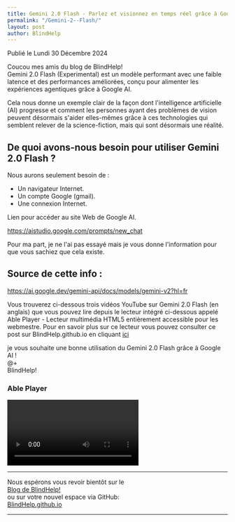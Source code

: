 ```yaml
---
title: Gemini 2.0 Flash - Parlez et visionnez en temps réel grâce à Google AI
permalink: "/Gemini-2--Flash/"
layout: post
author: BlindHelp
---
```


<footer>Publié le Lundi 30 Décembre 2024</footer>


Coucou mes amis du blog de BlindHelp!    
Gemini 2.0 Flash (Experimental) est un modèle performant avec une faible latence et des performances améliorées, conçu pour alimenter les expériences agentiques grâce à Google AI.

Cela nous donne un exemple clair de la façon dont l'intelligence artificielle (AI) progresse et comment les personnes ayant des problèmes de vision peuvent désormais s'aider elles-mêmes grâce à ces technologies qui semblent relever de la science-fiction, mais qui sont désormais une réalité.

## De quoi avons-nous besoin pour utiliser Gemini 2.0 Flash ?

Nous aurons seulement besoin de :
* Un navigateur Internet.
* Un compte Google (gmail).
* Une connexion Internet.

Lien pour accéder au site Web de Google AI.

<https://aistudio.google.com/prompts/new_chat>

Pour ma part, je ne l'ai pas essayé mais je vous donne l'information pour que vous sachiez que cela existe.

## Source de cette info :

<https://ai.google.dev/gemini-api/docs/models/gemini-v2?hl=fr>

Vous trouverez ci-dessous trois vidéos YouTube sur  Gemini 2.0 Flash (en anglais) que vous pouvez lire depuis le lecteur intégré ci-dessous appelé Able Player - Lecteur multimédia HTML5 entièrement accessible pour les webmestre. Pour en savoir plus sur ce lecteur vous pouvez consulter ce post sur BlindHelp.github.io en cliquant [ici](https://blindhelp.github.io/AblePlayer/)    


je vous souhaite une bonne utilisation du Gemini 2.0 Flash grâce à Google AI !    
@+    
BlindHelp!    

<div id="ableplayer">
<h3>Able Player</h3>
<video id="video1" data-able-player preload="metadata" data-heading-level="0" data-lyrics-mode data-transcript-title="Transcription" data-skin="2020" playsinline data-youtube-id="59MWrzqoJTE" data-description-audible="false">
<a href"https://www.youtube.com/watch?v=59MWrzqoJTE"
<video id="video2" data-able-player preload="metadata" data-heading-level="0" data-lyrics-mode data-transcript-title="Transcription" data-skin="2020" playsinline data-youtube-id="X1TVNCq1IVI" data-description-audible="false">
<a href"https://www.youtube.com/watch?v=X1TVNCq1IVI"
<video id="video3" data-able-player preload="metadata" data-heading-level="0" data-lyrics-mode data-transcript-title="Transcription" data-skin="2020" playsinline data-youtube-id="lED0yLrUelM" data-description-audible="false">
<a href"https://www.youtube.com/watch?v=lED0yLrUelM"
</video>
<!-- Dependencies -->
<script src="//ajax.googleapis.com/ajax/libs/jquery/3.2.1/jquery.min.js"></script>
<script src="../../ableplayer/thirdparty/js.cookie.js"></script>

<!-- CSS -->
<link rel="stylesheet" href="../../ableplayer/build/ableplayer.min.css" type="text/css"/>

<!-- JavaScript -->
<script src="../../ableplayer/build/ableplayer.min.js"></script>
</div>

---

Nous espérons vous revoir bientôt sur le      
[Blog de BlindHelp!](http://blindhelp.blogspot.fr/)                    
ou sur  votre nouvel espace via GitHub:                     
[BlindHelp.github.io](https://blindhelp.github.io)                    

---
